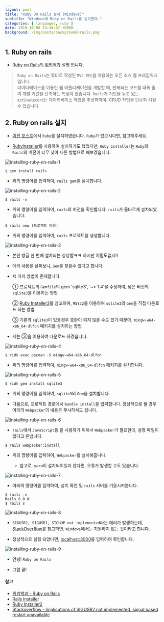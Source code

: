 ```yaml
---
layout: post
title: "Ruby On Rails 설치 (Windows)"
subtitle: "Windows에 Ruby on Rails를 설치한다."
categories: [ languages, ruby ]
date: 2019-10-08 23:44:07 +0900
background: /img/posts/background/rails.png
---
```


## 1. Ruby on rails

- [Ruby on Rails의 위키백과](https://ko.wikipedia.org/wiki/%EB%A3%A8%EB%B9%84_%EC%98%A8_%EB%A0%88%EC%9D%BC%EC%A6%88) 설명 입니다.

> `Ruby on Rails`는 루비로 작성된 `MVC 패턴`을 이용하는 오픈 소스 웹 프레임워크입니다.  
> 데이터베이스를 이용한 웹 애플리케이션을 개발할 때, 반복되는 코드를 대폭 줄여 개발 기간을 단축하는 특징이 있습니다. `Rails`가 기반을 두고 있는 `ActiveRecord`는 데이터베이스 작업을 추상화하여, CRUD 작업을 단순화 시킬 수 있습니다.

## 2. Ruby on rails 설치

- [이전 포스트](../../../2019/10/04/installing-ruby.html)에서 `Ruby`를 설치하였습니다. `Ruby`가 없으시다면, 참고해주세요.

- [RubyInstaller](http://railsinstaller.org/en)를 사용하여 설치하기도 했었지만, `Ruby Installer`는 `Ruby`와 `Rails`의 버전이 너무 낮아 다른 방법으로 해보겠습니다.

![installing-ruby-on-rails-1](/img/posts/languages/ruby/installing-ruby-on-rails-1.png)

```console
$ gem install rails
```

- 위의 명령어를 입력하여, `rails gem`을 설치합니다.

![installing-ruby-on-rails-2](/img/posts/languages/ruby/installing-ruby-on-rails-2.png)

```console
$ rails -v
```

- 위의 명령어를 입력하여, `rails`의 버전을 확인합니다. `rails`가 올바르게 설치되었습니다.

```console
$ rails new [프로젝트 이름]
```

- 위의 명령어를 입력하여, `rails` 프로젝트를 생성합니다.

![installing-ruby-on-rails-3](/img/posts/languages/ruby/installing-ruby-on-rails-3.png)

- 본인 방금 한 번에 설치되는 상상함ㅋㅋ 하지만 어림도없지!!

- 에러 내용을 살펴보니, `Gem`을 찾을수 없다고 합니다. 

- 세 가지 방법이 존재합니다. 

  ① 프로젝트의 `Gemfile`의 gem 'sqlite3', '~> 1.4'을 수정하여, 낮은 버전의 `sqlite3`을 이용하는 방법

  ② [Ruby Installer2](https://github.com/oneclick/rubyinstaller2#install-gems-with-c-extensions-and-additional-library-dependencies)를 참고하여, `MSY32`를 이용하여 `sqlite3`의 `Gem`을 직접 다운로드 하는 방법

  ③ 기존의 `sqlite3`이 있을경우 호환이 되지 않을 수도 있기 때문에, `mingw-w64-x86_64-dlfcn` 패키지를 설치하는 방법

- 저는 ③을 이용하여 다운로드 하겠습니다.

![installing-ruby-on-rails-4](/img/posts/languages/ruby/installing-ruby-on-rails-4.png)

```console
$ ridk exec pacman -S mingw-w64-x86_64-dlfcn
```

- 위의 명령어를 입력하여, `mingw-w64-x86_64-dlfcn` 패키지를 설치합니다.

![installing-ruby-on-rails-5](/img/posts/languages/ruby/installing-ruby-on-rails-5.png)

```console
$ ridk gem install sqlite3
```

- 위의 명령어를 입력하여, `sqlite3`의 `Gem`을 설치합니다.

- 다음으로, 프로젝트 경로에서 `bundle install`을 입력합니다. 정상적으로 될 경우 아래의 `Webpacker`의 내용은 무시하셔도 됩니다.

![installing-ruby-on-rails-6](/img/posts/languages/ruby/installing-ruby-on-rails-6.png)

- `rails`에서 `JavaScript`등 을 사용하기 위해서 `Webpacker`가 필요한데, 설정 파일이 없다고 혼냅니다.

```console
$ rails webpacker:install
```

- 위의 명령어를 입력하여, `Webpacker`를 설치해줍니다.

  - 참고로, `yarn`이 설치되어있지 않다면, 오류가 발생할 수도 있습니다.

![installing-ruby-on-rails-7](/img/posts/languages/ruby/installing-ruby-on-rails-7.png)

- 아래의 명령어를 입력하여, 설치 확인 및 `rails` 서버를 기동시켜봅니다.

```console
$ rails -v
Rails 6.0.0
$ rails s
```

![installing-ruby-on-rails-8](/img/posts/languages/ruby/installing-ruby-on-rails-8.png)

- `SIGUSR2, SIGUSR1, SIGHUP not implemented`라는 에러가 발생하는데, [StackOverflow](https://stackoverflow.com/questions/42808125/implications-of-sigusr2-not-implemented-signal-based-restart-unavailable)를 참고하면, `Windows`에서는 지원하지 않는 것이라고 합니다.

- 정상적으로 실행 되었다면, [localhost:3000](localhost:3000)를 입력하여 확인합니다.

![installing-ruby-on-rails-9](/img/posts/languages/ruby/installing-ruby-on-rails-9.png)

- 안녕! `Ruby on Rails`

- 그럼 끝!

#### 참고

- [위키백과 - Ruby on Rails](https://ko.wikipedia.org/wiki/%EB%A3%A8%EB%B9%84_%EC%98%A8_%EB%A0%88%EC%9D%BC%EC%A6%88)
- [Rails Installer](http://railsinstaller.org/en)
- [Ruby Installer2](https://github.com/oneclick/rubyinstaller2#install-gems-with-c-extensions-and-additional-library-dependencies)
- [Stackoverflow - Implications of SIGUSR2 not implemented, signal based restart unavailable](https://stackoverflow.com/questions/42808125/implications-of-sigusr2-not-implemented-signal-based-restart-unavailable)
